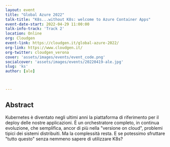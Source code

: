 ```yaml
---
layout: event
title: "Global Azure 2022"
talk-title: "K8s...without K8s: welcome to Azure Container Apps"
event-date-start: 2022-04-29 11:00:00
talk-info-track: 'Track 2'
location: Online
org: Cloudgen
event-link: https://cloudgen.it/global-azure-2022/
org-link: https://www.cloudgen.it/
org-twitter: cloudgen_verona
cover: 'assets/images/events/event_code.png'
socialcover: 'assets/images/events/20220419-ale.jpg'
slug: 'ks'
author: [ale]



---
```

## Abstract
Kubernetes è diventato negli ultimi anni la piattaforma di riferimento per il deploy delle nostre applicazioni. &Egrave; un orchestratore completo, in continua evoluzione, che semplifica, ancor di più nella "versione on cloud", problemi tipici dei sistemi distribuiti. Ma la complessità resta. E se potessimo sfruttare "tutto questo" senza nemmeno sapere di utilizzare K8s?